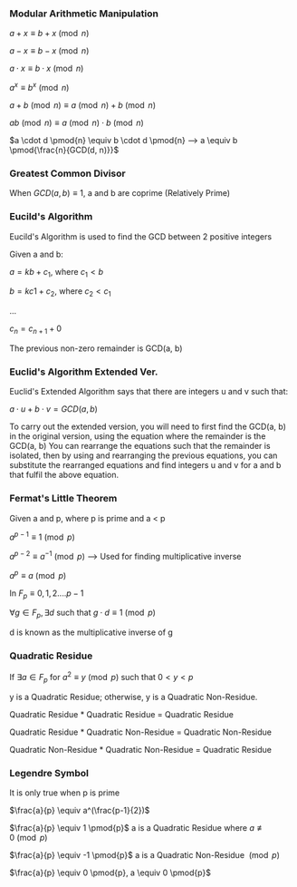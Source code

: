 ### __Modular Arithmetic Manipulation__

$a + x \equiv b + x \pmod{n}$

$a - x \equiv b - x \pmod{n}$

$a \cdot x \equiv b \cdot x \pmod{n}$

$a^x \equiv b^x \pmod{n}$

$a + b \pmod{n} \equiv a \pmod{n} + b \pmod{n}$

$ab \pmod{n} \equiv a \pmod{n} \cdot b \pmod{n}$

$a \cdot d \pmod{n} \equiv b \cdot d \pmod{n} --> a \equiv b \pmod{\frac{n}{GCD(d, n)}}$


### __Greatest Common Divisor__

When $GCD(a, b) \equiv 1$, a and b are coprime (Relatively Prime)


### __Eucild's Algorithm__
Eucild's Algorithm is used to find the GCD between 2 positive integers

Given a and b:

$a = kb + c_{1}$, where $c_{1} < b$

$b = kc{1} + c_{2}$, where $c_{2} < c_{1}$

...

$c_{n} = c_{n + 1} + 0$

The previous non-zero remainder is GCD(a, b)  


### __Euclid's Algorithm Extended Ver.__

Euclid's Extended Algorithm says that there are integers u and v such that:

$a \cdot u + b \cdot v = GCD(a, b)$

To carry out the extended version, you will need to first find the GCD(a, b) in the original version, using the equation where the remainder is the GCD(a, b)
You can rearrange the equations such that the remainder is isolated, then by using and rearranging the previous equations, you can substitute the rearranged equations and find integers u and v for a and b that fulfil the above equation.

### __Fermat's Little Theorem__

Given a and p, where p is prime and a < p

$a^{p - 1} \equiv 1 \pmod{p}$

$a^{p - 2} \equiv a^{-1} \pmod{p}$ --> Used for finding multiplicative inverse

$a^{p} \equiv a \pmod{p}$ 

In $F_{p} \equiv {0,1,2....p - 1}$ 

$∀g∈F_{p}, ∃d$ such that $g \cdot d \equiv 1 \pmod{p}$

d is known as the multiplicative inverse of g

### __Quadratic Residue__

If $∃a∈F_{p}$ for $a^{2} \equiv y \pmod{p}$ such that $0 < y < p$

y is a Quadratic Residue; otherwise, y is a Quadratic Non-Residue.

Quadratic Residue * Quadratic Residue = Quadratic Residue

Quadratic Residue * Quadratic Non-Residue = Quadratic Non-Residue

Quadratic Non-Residue * Quadratic Non-Residue = Quadratic Residue

### __Legendre Symbol__

It is only true when p is prime

$\frac{a}{p} \equiv a^(\frac{p-1}{2})$

$\frac{a}{p} \equiv 1 \pmod{p}$ a is a Quadratic Residue where $a ≢  0 \pmod{p}$

$\frac{a}{p} \equiv -1 \pmod{p}$ a is a Quadratic Non-Residue $\pmod{p}$

$\frac{a}{p} \equiv 0 \pmod{p}, a \equiv 0 \pmod{p}$




